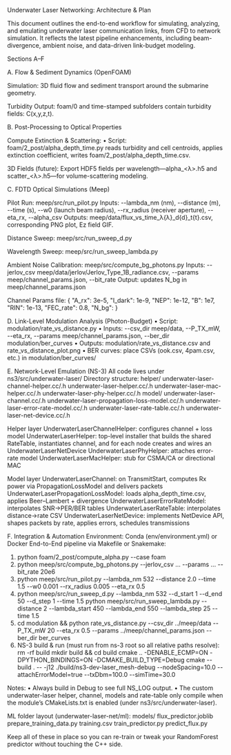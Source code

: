 Underwater Laser Networking: Architecture & Plan

This document outlines the end-to-end workflow for simulating, analyzing, and emulating underwater laser communication links, from CFD to network simulation. It reflects the latest pipeline enhancements, including beam-divergence, ambient noise, and data-driven link-budget modeling.

Sections A–F

A. Flow & Sediment Dynamics (OpenFOAM)

Simulation: 3D fluid flow and sediment transport around the submarine geometry.

Turbidity Output: foam/0 and time-stamped subfolders contain turbidity fields: C(x,y,z,t).

B. Post-Processing to Optical Properties

Compute Extinction & Scattering:
• Script: foam/2_post/alpha_depth_time.py reads turbidity and cell centroids, applies extinction coefficient, writes foam/2_post/alpha_depth_time.csv.

3D Fields (future): Export HDF5 fields per wavelength—alpha_<λ>.h5 and scatter_<λ>.h5—for volume-scattering modeling.

C. FDTD Optical Simulations (Meep)

Pilot Run: meep/src/run_pilot.py
Inputs: --lambda_nm (nm), --distance (m), --time (s), --w0 (launch beam radius), --rx_radius (receiver aperture), --eta_rx, --alpha_csv
Outputs: meep/data/flux_vs_time_λ{λ}_d{d}_t{t}.csv, corresponding PNG plot, Ez field GIF.

Distance Sweep: meep/src/run_sweep_d.py

Wavelength Sweep: meep/src/run_sweep_lambda.py

Ambient Noise Calibration: meep/src/compute_bg_photons.py
Inputs: --jerlov_csv meep/data/jerlov/Jerlov_Type_1B_radiance.csv, --params meep/channel_params.json, --bit_rate
Output: updates N_bg in meep/channel_params.json

Channel Params file:
{
"A_rx": 3e-5,
"I_dark": 1e-9,
"NEP": 1e-12,
"B": 1e7,
"RIN": 1e-13,
"FEC_rate": 0.8,
"N_bg": <computed>
}

D. Link-Level Modulation Analysis (Photon-Budget)
• Script: modulation/rate_vs_distance.py
• Inputs: --csv_dir meep/data, --P_TX_mW, --eta_rx, --params meep/channel_params.json, --ber_dir modulation/ber_curves
• Outputs: modulation/rate_vs_distance.csv and rate_vs_distance_plot.png
• BER curves: place CSVs (ook.csv, 4pam.csv, etc.) in modulation/ber_curves/

E. Network-Level Emulation (NS-3)
All code lives under ns3/src/underwater-laser/
Directory structure:
helper/
underwater-laser-channel-helper.cc/.h
underwater-laser-helper.cc/.h
underwater-laser-mac-helper.cc/.h
underwater-laser-phy-helper.cc/.h
model/
underwater-laser-channel.cc/.h
underwater-laser-propagation-loss-model.cc/.h
underwater-laser-error-rate-model.cc/.h
underwater-laser-rate-table.cc/.h
underwater-laser-net-device.cc/.h

Helper layer
UnderwaterLaserChannelHelper: configures channel + loss model
UnderwaterLaserHelper: top-level installer that builds the shared RateTable, instantiates channel, and for each node creates and wires an UnderwaterLaserNetDevice
UnderwaterLaserPhyHelper: attaches error-rate model
UnderwaterLaserMacHelper: stub for CSMA/CA or directional MAC

Model layer
UnderwaterLaserChannel: on TransmitStart, computes Rx power via PropagationLossModel and delivers packets
UnderwaterLaserPropagationLossModel: loads alpha_depth_time.csv, applies Beer–Lambert + divergence
UnderwaterLaserErrorRateModel: interpolates SNR→PER/BER tables
UnderwaterLaserRateTable: interpolates distance→rate CSV
UnderwaterLaserNetDevice: implements NetDevice API, shapes packets by rate, applies errors, schedules transmissions

F. Integration & Automation
Environment: Conda (env/environment.yml) or Docker
End-to-End pipeline via Makefile or Snakemake:
1. python foam/2_post/compute_alpha.py --case foam
2. python meep/src/compute_bg_photons.py --jerlov_csv … --params … --bit_rate 20e6
3. python meep/src/run_pilot.py --lambda_nm 532 --distance 2.0 --time 1.5 --w0 0.001 --rx_radius 0.005 --eta_rx 0.5
4. python meep/src/run_sweep_d.py --lambda_nm 532 --d_start 1 --d_end 50 --d_step 1 --time 1.5
python meep/src/run_sweep_lambda.py --distance 2 --lambda_start 450 --lambda_end 550 --lambda_step 25 --time 1.5
5. cd modulation && python rate_vs_distance.py --csv_dir ../meep/data --P_TX_mW 20 --eta_rx 0.5 --params ../meep/channel_params.json --ber_dir ber_curves
6. NS-3 build & run (must run from ns-3 root so all relative paths resolve):
rm -rf build
mkdir build && cd build
cmake .. -DENABLE_ECMP=ON -DPYTHON_BINDINGS=ON -DCMAKE_BUILD_TYPE=Debug
cmake --build . -- -j12
./build/ns3-dev-laser_mesh-debug --nodeSpacing=10.0 --attachErrorModel=true --txDbm=100.0 --simTime=30.0

Notes:
• Always build in Debug to see full NS_LOG output.
• The custom underwater-laser helper, channel, models and rate-table only compile when the module’s CMakeLists.txt is enabled (under ns3/src/underwater-laser).

ML folder layout (underwater-laser-net/ml):
models/
flux_predictor.joblib
prepare_training_data.py
training.csv
train_predictor.py
predict_flux.py

Keep all of these in place so you can re-train or tweak your RandomForest predictor without touching the C++ side.